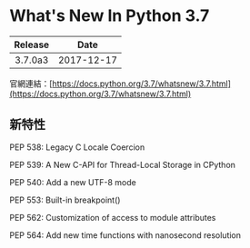 # What's New In Python 3.7

| Release | Date |
| :---: | :---: |
| 3.7.0a3 | 2017-12-17 |

官網連結：[https://docs.python.org/3.7/whatsnew/3.7.html](https://docs.python.org/3.7/whatsnew/3.7.html)

## 新特性

PEP 538: Legacy C Locale Coercion

PEP 539: A New C-API for Thread-Local Storage in CPython

PEP 540: Add a new UTF-8 mode

PEP 553: Built-in breakpoint\(\)

PEP 562: Customization of access to module attributes

PEP 564: Add new time functions with nanosecond resolution



